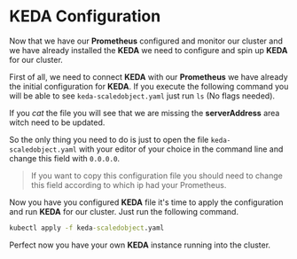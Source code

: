 # KEDA Configuration

Now that we have our **Prometheus** configured and monitor our cluster and we have already installed the **KEDA** we need to configure and spin up **KEDA** for our cluster.

First of all, we need to connect **KEDA** with our **Prometheus** we have already the initial configuration for **KEDA**. If you execute the following command you will be able to see `keda-scaledobject.yaml` just run `ls` (No flags needed).

If you _cat_ the file you will see that we are missing the **serverAddress** area witch need to be updated.

So the only thing you need to do is just to open the file `keda-scaledobject.yaml` with your editor of your choice in the command line and change this field with `0.0.0.0`.

> If you want to copy this configuration file you should need to change this field according to which ip had your Prometheus.

Now you have you configured **KEDA** file it's time to apply the configuration and run **KEDA** for our cluster. Just run the following command.

```cmd
kubectl apply -f keda-scaledobject.yaml
```

Perfect now you have your own **KEDA** instance running into the cluster.
